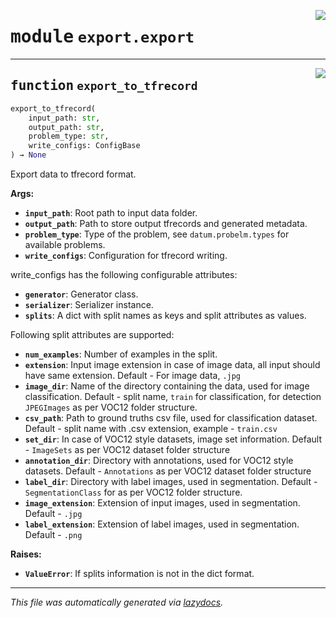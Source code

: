 <!-- markdownlint-disable -->

<a href="../../datum/export/export.py#L0"><img align="right" style="float:right;" src="https://img.shields.io/badge/-source-cccccc?style=flat-square"></a>

# <kbd>module</kbd> `export.export`





---

<a href="../../datum/export/export.py#L26"><img align="right" style="float:right;" src="https://img.shields.io/badge/-source-cccccc?style=flat-square"></a>

## <kbd>function</kbd> `export_to_tfrecord`

```python
export_to_tfrecord(
    input_path: str,
    output_path: str,
    problem_type: str,
    write_configs: ConfigBase
) → None
```

Export data to tfrecord format. 



**Args:**
 
 - <b>`input_path`</b>:  Root path to input data folder. 
 - <b>`output_path`</b>:  Path to store output tfrecords and generated metadata. 
 - <b>`problem_type`</b>:  Type of the problem, see `datum.probelm.types` for available problems. 
 - <b>`write_configs`</b>:  Configuration for tfrecord writing. 

write_configs has the following configurable attributes: 


 - <b>`generator`</b>:  Generator class. 
 - <b>`serializer`</b>:  Serializer instance. 
 - <b>`splits`</b>:  A dict with split names as keys and split attributes as values. 

Following split attributes are supported: 


 - <b>`num_examples`</b>:  Number of examples in the split. 
 - <b>`extension`</b>:  Input image extension in case of image data, all input should have same  extension. Default - For image data, `.jpg` 
 - <b>`image_dir`</b>:  Name of the directory containing the data, used for image classification.  Default - split name, `train` for classification, for detection `JPEGImages` as per  VOC12 folder structure. 
 - <b>`csv_path`</b>:  Path to ground truths csv file, used for classification dataset.  Default - split name with .csv extension, example - `train.csv` 
 - <b>`set_dir`</b>:  In case of VOC12 style  datasets, image set information.  Default - `ImageSets` as per VOC12 dataset folder structure 
 - <b>`annotation_dir`</b>:  Directory with annotations, used for VOC12 style datasets.  Default - `Annotations` as per VOC12 dataset folder structure 
 - <b>`label_dir`</b>:  Directory with label images, used in segmentation.  Default - `SegmentationClass` for as per VOC12 folder structure. 
 - <b>`image_extension`</b>:  Extension of input images, used in segmentation.  Default - `.jpg` 
 - <b>`label_extension`</b>:  Extension of label images, used in segmentation.  Default - `.png` 



**Raises:**
 
   - <b>`ValueError`</b>:  If splits information is not in the dict format. 




---

_This file was automatically generated via [lazydocs](https://github.com/ml-tooling/lazydocs)._
